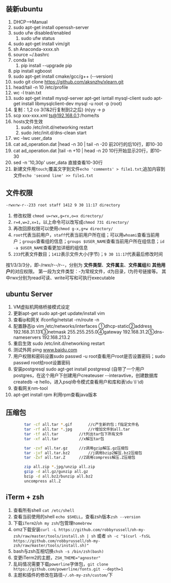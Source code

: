 ## 装新ubuntu ##
1. DHCP-->Manual
2. sudo apt-get install openssh-server
3. sudo ufw disabled/enabled
	1. sudo ufw status 
4. sudo apt-get install vim/git
5. sh Anaconda-xxxx.sh
6. source ~/.bashrc
7. conda list
	1. pip install --upgrade pip
8. pip install xgboost
9. sudo apt-get install cmake/gcc/g++  (--version)
10. sudo git clone https://github.com/aksnzhy/xlearn.git
11. head/tail -n 10 /etc/profile
12. wc -l train.txt
13. sudo apt-get install mysql-server
 apt-get isntall mysql-client
 sudo apt-get install libmysqlclient-dev
mysql -u root -p (root)
14. 复制：1,2 co 3(1&2行复制到2之后)
(n)yy -> p
15. scp xxx-xxx.xml ts@192.168.0.1:/home/ts
16. hosts文件生效
    1. sudo /etc/init.d/networking restart
    2. sudo /etc/init.d/dns-clean start
17. wc -lwc user_data
18. cat ad_operation.dat |head -n 30 | tail -n -20 前20行的后10行，即10-30
19. cat ad_operation.dat |tail -n +10 | head -n 20 10行开始显示20行，即10-30
20. sed -n '10,30p' user_data 直接查看10-30行
21. 新建文件用`touch`;覆盖文字到文件`echo 'comments' > file1.txt`;追加内容到文件`echo 'second line' >> file1.txt`


## 文件权限 ##

```bash
‐rwxrw‐r‐‐233 root staff 1412 9 30 11:17 directory
```

1. 修改权限 `chmod u=rwx,g=rx,o=x directory/`
2. `r=4,w=2,x=1`，以上命令可以改写成`chmod 731 directory/`
3. 再改回原权限可以使用`chmod g-x,g+w directory/`
4. `root`代表当前用户，`staff`代表当前用户所在组；可以用`whoami`查看当前用户；`groups`查看组的信息；`groups $USER_NAME`查看当前用户所在组信息；`id -a $USER_NAME`查看更加详细的组信息
5. `233`代表文件数目；`1412`表示文件大小(字节)；`9 30 11:17`代表最后修改时间

按1/3/3/3分，即-/rwx/r--/r--，分别为 **文件类型**、**文件属主**、**文件属组**和 **其他用户**的对应权限。
 第一段为文件类型：-为常规文件，d为目录，l为符号链接等。 其中rwx分别为read可读、write可写和可执行executable


## ubuntu Server ##
1. VM虚拟机网络桥接模式设定
2. 更新apt-get sudo apt-get update/install vim
3. 查看ip和网关 ifconfig/netstat -rn/route -n
4. 配置静态ip vim /etc/networks/interfaces
①dhcp-static②address 192.168.31.131③netmask 255.255.255.0④gateway 192.168.31.2⑤dns-nameservers 192.168.213.2
5. 重启生效 sudo /etc/init.d/networking restart
6. 测试外网 ping www.baidu.com
7. 用户权限和密码设置sudo passwd -u root查看用户root是否设置密码；sudo passwd root给root设置密码
8. 安装postgresql sudo agt-get install postgresql  (自带了一个用户postgres，在这个用户下创建用户createuser --interavtive，创建数据库createdb -e hello，进入psql命令模式查看用户和库和表\du \l \d)
9. 查看网关nm-tool
10. apt-get install rpm 利用rpm查看java版本


## 压缩包 ##
```bash
		tar -cf all.tar *.gif		//c产生新的包；f指定文件名
		tar -rf all.tar *.jpg		//r增加文件到all.tar
		tar -tf all.tar			//t列出tar包下所有文件
		tar -xf all.tar			//x解压tar包

		tar -zxf all.tar.gz		//z调用gzip解压.gz压缩包
		tar -jxf all.tar.bz2		//j调用bzip2解压.bz2压缩包
		tar -Zxf all.tar.Z		//Z调用compress解压.Z压缩包

		zip all.zip *.jpg/unzip all.zip
		gzip -d all.gz/gunzip all.gz
		bzip -d all.bz2/bunzip all.bz2
		uncompress all.Z
```
## iTerm + zsh ##

1. 查看所有shell `cat /etc/shell`
2. 查看当前使用的shell `echo $SHELL`，查看zsh版本`zsh --version`
3. 下载`iTerm2`/`oh my zsh`/包管理`homebrew`
4. omz下载安装`curl -L https://github.com/robbyrussell/oh-my-zsh/raw/master/tools/install.sh | sh` 或者 `sh -c "$(curl -fsSL https://github.com/robbyrussell/oh-my-zsh/raw/master/tools/install.sh)"`
5. bash与zsh互相切换`chsh -s /bin/zsh(bash)`
6. 变更iTerm2的主题，`ZSH_THEME="agnoster"`
7. 乱码情况需要下载`powerline`字体包，`git clone https://github.com/powerline/fonts.git --depth=1`
8. 主题和插件的修改在路径`~/.oh-my-zsh/custom/`下

